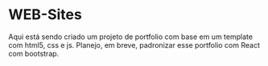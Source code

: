 # WEB-Sites

Aqui está sendo criado um projeto de portfolio com base em um template com html5, css e js. Planejo, em breve, padronizar esse portfolio com React com bootstrap.
